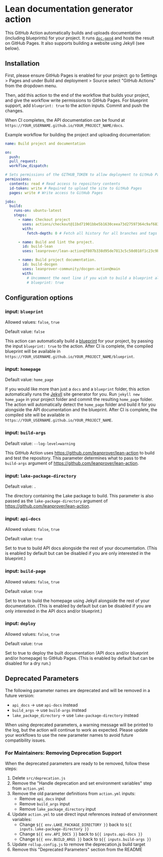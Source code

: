# Lean documentation generator action

This GitHub Action automatically builds and uploads documentation (including blueprints) for your project. It runs [`doc-gen4`](github.com/leanprover/doc-gen4) and hosts the result on GitHub Pages. It also supports building a website using Jekyll (see below).

## Installation

First, please ensure GitHub Pages is enabled for your project: go to Settings > Pages and under Build and deployment > Source select "GitHub Actions" from the dropdown menu.

Then, add this action to the end of the workflow that builds your project, and give the workflow write permissions to GitHub Pages. For blueprint support, add `blueprint: true` to the action inputs. Commit and push the changes.

When CI completes, the API documentation can be found at `https://YOUR_USERNAME.github.io/YOUR_PROJECT_NAME/docs`.

Example workflow for building the project and uploading documentation:

```yaml
name: Build project and documentation

on:
  push:
  pull_request:
  workflow_dispatch:

# Sets permissions of the GITHUB_TOKEN to allow deployment to GitHub Pages
permissions:
  contents: read # Read access to repository contents
  id-token: write # Required to upload the site to GitHub Pages
  pages: write # Write access to GitHub Pages

jobs:
  build:
    runs-on: ubuntu-latest
    steps:
      - name: Checkout project
        uses: actions/checkout@11bd71901bbe5b1630ceea73d27597364c9af683 # v4.2.2
        with:
          fetch-depth: 0 # Fetch all history for all branches and tags

      - name: Build and lint the project.
        id: build-lean
        uses: leanprover/lean-action@f807b338d95de7813c5c50d018f1c23c9b93b4ec # v1.2.0

      - name: Build project documentation.
        id: build-docgen
        uses: leanprover-community/docgen-action@main
        with:
          # Uncomment the next line if you wish to build a blueprint alongside your repository.
          # blueprint: true
```

## Configuration options

### input: `blueprint`

Allowed values: `false`, `true`

Default value: `false`

This action can automatically build a [blueprint](https://github.com/PatrickMassot/leanblueprint/) for your project, by passing the input `blueprint: true` to the action. After CI is complete, the compiled blueprint will be available in `https://YOUR_USERNAME.github.io/YOUR_PROJECT_NAME/blueprint`.

### input: `homepage`

Default value: `home_page`

If you would like more than just a `docs` and a `blueprint` folder, this action automatically runs the [Jekyll](https://jekyllrb.com/) site generator for you. Run `jekyll new home_page` in your project folder and commit the resulting `home_page` folder. The action will automatically detect the `home_page` folder and build it for you alongside the API documentation and the blueprint. After CI is complete, the compiled site will be available in `https://YOUR_USERNAME.github.io/YOUR_PROJECT_NAME`.

### input: `build-args`

Default value: `--log-level=warning`

This GitHub Action uses https://github.com/leanprover/lean-action to build and test the repository.
This parameter determines what to pass to the `build-args` argument of https://github.com/leanprover/lean-action.

### input: `lake-package-directory`

Default value: `.`

The directory containing the Lake package to build.
This parameter is also passed as the `lake-package-directory` argument of https://github.com/leanprover/lean-action.

### input: `api-docs`

Allowed values: `false`, `true`

Default value: `true`

Set to true to build API docs alongside the rest of your documentation. (This is enabled by default but can be disabled if you are only interested in the blueprint.)

### input: `build-page`

Allowed values: `false`, `true`

Default value: `true`

Set to true to build the homepage using Jekyll alongside the rest of your documentation. (This is enabled by default but can be disabled if you are only interested in the API docs and/or blueprint.)

### input: `deploy`

Allowed values: `false`, `true`

Default value: `true`

Set to true to deploy the built documentation (API docs and/or blueprint and/or homepage) to GitHub Pages. (This is enabled by default but can be disabled for a dry run.)

## Deprecated Parameters

The following parameter names are deprecated and will be removed in a future version:

- `api_docs` → use `api-docs` instead
- `build_args` → use `build-args` instead
- `lake_package_directory` → use `lake-package-directory` instead

When using deprecated parameters, a warning message will be printed to the log, but the action will continue to work as expected. Please update your workflows to use the new parameter names to avoid future compatibility issues.

### For Maintainers: Removing Deprecation Support

When the deprecated parameters are ready to be removed, follow these steps:

1. Delete `src/deprecation.js`
2. Remove the "Handle deprecation and set environment variables" step from `action.yml`
3. Remove the old parameter definitions from `action.yml` inputs:
   - Remove `api_docs` input
   - Remove `build_args` input
   - Remove `lake_package_directory` input
4. Update `action.yml` to use direct input references instead of environment variables:
   - Change `${{ env.LAKE_PACKAGE_DIRECTORY }}` back to `${{ inputs.lake-package-directory }}`
   - Change `${{ env.API_DOCS }}` back to `${{ inputs.api-docs }}`
   - Change `${{ env.BUILD_ARGS }}` back to `${{ inputs.build-args }}`
5. Update `rollup.config.js` to remove the deprecation.js build target
6. Remove this "Deprecated Parameters" section from the README

